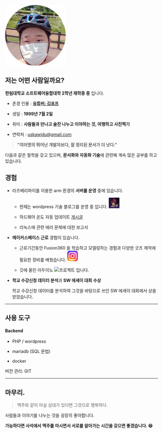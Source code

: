 <img src = 프로필.png width=200 height=200>

## 저는 어떤 사람일까요? 

**한림대학교 소프트웨어융합대학 2학년 재학중 중** 입니다.

- 존경 인물 : [**유튜버: 김포프**](https://www.youtube.com/user/KimPopeTV)

- 생일 : **1999년 7월 2일**

- 취미 : **사람들과 만나고 술잔 나누고 이야하는 것, 여행하고 사진찍기**

- 연락처 : uskawjdu@gmail.com

  

> **"여러명의 뛰어난 개발자보다, 잘 정리된 문서가 더 낫다."**

다음과 같은 철학을 갖고 있으며, **문서화와 자동화 기술**에 관련해 계속 많은 공부를 하고 있습니다.



## 경험

- 라즈베리파이를 이용한 arm 환경의 **서버를 운영** 중에 있습니다. 

  - 현재는 wordpress 기술 블로그를 운영 중 입니다. <a href="http://uskawjdu.iptime.org/"><img src="일러스트.png" alt="일러스트" width=35 height=35 /></a>

  -   하드웨어 온도 자동 업데이트 [게시글](http://uskawjdu.iptime.org/2021/10/24/%EB%9D%BC%EC%A6%88%EB%B2%A0%EB%A6%AC%ED%8C%8C%EC%9D%B44-%EC%98%A8%EB%8F%84/)
  -   리눅스에 관련 에러 문제에 대한 보고서

- **메이커스페이스 근로** 경험이 있습니다.  

  - 근로기간동안 Fusion360 을 학습하고 모델링하는 경험과 다양한 굿즈 제작에 필요한 장비를 배웠습니다. <a href="https://www.instagram.com/namjeong.h/"><img src="./인스타그램 이모티콘.png" alt=인스타그램 width=35 height=35></a>

  - 깃에 올린 아두이노 ![프로젝트]() 입니다.

- **학교 수강신청 데이터 분석**과  **SW 에세이 대회 수상**

  학교 수강신청 데이터를 분석하여 그것을 바탕으로 쓰인 SW 에세이 대회에서 상을 받았습니다.

  

 

-----

## 사용 도구

#### Backend

- PHP / wordpress
- mariadb (SQL 문법)

- docker

버전 관리: GIT



----

## 마무리.

> 맥주와 같이 마실 상대가 있다면 그것으로 행복하다.

사람들과 이야기를 나누는 것을 굉장히 좋아합니다.

**가능하다면 사석에서 맥주를 마시면서 서로를 알아가는 시간을 갖으면 좋겠습니다.  :laughing:**



